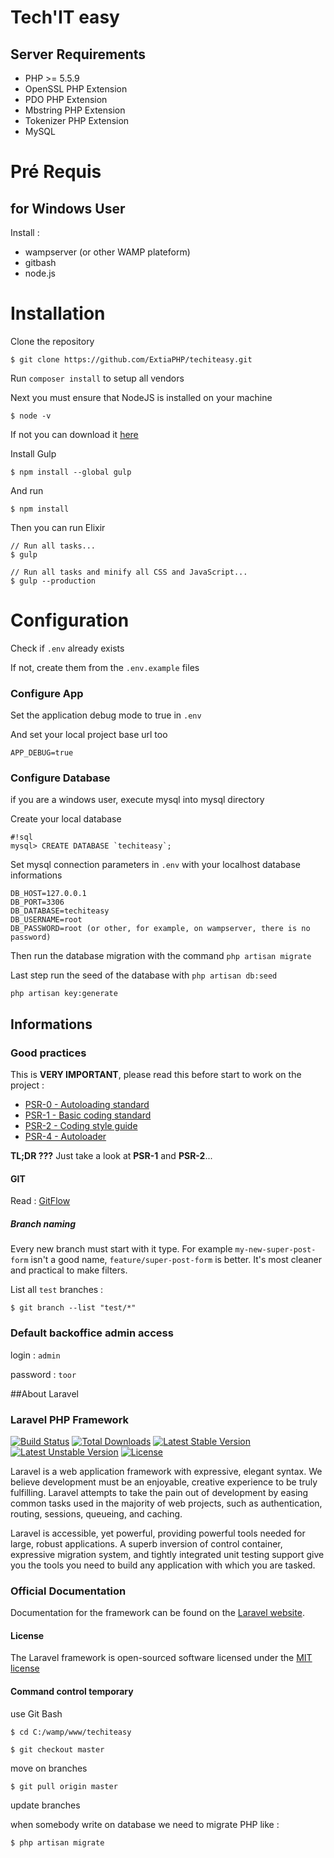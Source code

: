 Tech'IT easy
============

Server Requirements
-------------------

* PHP >= 5.5.9
* OpenSSL PHP Extension
* PDO PHP Extension
* Mbstring PHP Extension
* Tokenizer PHP Extension
* MySQL

Pré Requis
============
for Windows User
-----------

Install :
- wampserver (or other WAMP plateform)
- gitbash
- node.js


Installation
=============

Clone the repository
```
$ git clone https://github.com/ExtiaPHP/techiteasy.git
```

Run `composer install` to setup all vendors

Next you must ensure that NodeJS is installed on your machine

```
$ node -v
```
If not you can download it [here](https://nodejs.org/en/download/)

Install Gulp

```
$ npm install --global gulp
```

And run

```
$ npm install
```

Then you can run Elixir

```
// Run all tasks...
$ gulp

// Run all tasks and minify all CSS and JavaScript...
$ gulp --production
```

Configuration
=============

Check if `.env` already exists

If not, create them from the `.env.example` files

### Configure App

Set the application debug mode to true in `.env`

And set your local project base url too
```
APP_DEBUG=true
```

### Configure Database

if you are a windows user, execute mysql into mysql directory

Create your local database
```
#!sql
mysql> CREATE DATABASE `techiteasy`;
```

Set mysql connection parameters in `.env` with your localhost database informations
```
DB_HOST=127.0.0.1
DB_PORT=3306
DB_DATABASE=techiteasy
DB_USERNAME=root
DB_PASSWORD=root (or other, for example, on wampserver, there is no password)
```
Then run the database migration with the command `php artisan migrate`

Last step run the seed of the database with `php artisan db:seed`

```
php artisan key:generate
```

Informations
-------------

### Good practices

This is **VERY IMPORTANT**, please read this before start to work on the project :

* [PSR-0 - Autoloading standard](https://github.com/php-fig/fig-standards/blob/master/accepted/PSR-0.md)
* [PSR-1 - Basic coding standard](https://github.com/php-fig/fig-standards/blob/master/accepted/PSR-1-basic-coding-standard.md)
* [PSR-2 - Coding style guide](https://github.com/php-fig/fig-standards/blob/master/accepted/PSR-2-coding-style-guide.md)
* [PSR-4 - Autoloader](https://github.com/php-fig/fig-standards/blob/master/accepted/PSR-4-autoloader.md)

**TL;DR ???** Just take a look at **PSR-1** and **PSR-2**...

#### GIT

Read : [GitFlow](https://fr.atlassian.com/git/tutorials/comparing-workflows/gitflow-workflow)

##### Branch naming

Every new branch must start with it type. For example `my-new-super-post-form` isn't a good name, `feature/super-post-form` is better. It's most cleaner and practical to make filters.

List all `test` branches :
```
$ git branch --list "test/*"
```

### Default backoffice admin access

login : `admin`

password : `toor`

##About Laravel

### Laravel PHP Framework

[![Build Status](https://travis-ci.org/laravel/framework.svg)](https://travis-ci.org/laravel/framework)
[![Total Downloads](https://poser.pugx.org/laravel/framework/d/total.svg)](https://packagist.org/packages/laravel/framework)
[![Latest Stable Version](https://poser.pugx.org/laravel/framework/v/stable.svg)](https://packagist.org/packages/laravel/framework)
[![Latest Unstable Version](https://poser.pugx.org/laravel/framework/v/unstable.svg)](https://packagist.org/packages/laravel/framework)
[![License](https://poser.pugx.org/laravel/framework/license.svg)](https://packagist.org/packages/laravel/framework)

Laravel is a web application framework with expressive, elegant syntax. We believe development must be an enjoyable, creative experience to be truly fulfilling. Laravel attempts to take the pain out of development by easing common tasks used in the majority of web projects, such as authentication, routing, sessions, queueing, and caching.

Laravel is accessible, yet powerful, providing powerful tools needed for large, robust applications. A superb inversion of control container, expressive migration system, and tightly integrated unit testing support give you the tools you need to build any application with which you are tasked.

### Official Documentation

Documentation for the framework can be found on the [Laravel website](http://laravel.com/docs).

#### License

The Laravel framework is open-sourced software licensed under the [MIT license](http://opensource.org/licenses/MIT)


#### Command control temporary

use Git Bash

```
$ cd C:/wamp/www/techiteasy
```

```
$ git checkout master
```
move on branches

```
$ git pull origin master
```
update branches

when somebody write on database we need to migrate PHP like :

```
$ php artisan migrate
```
